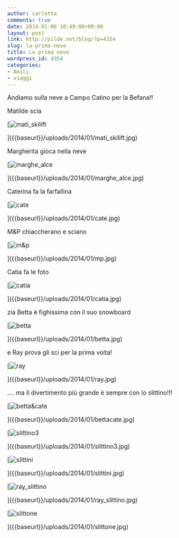 ```yaml
---
author: carlotta
comments: true
date: 2014-01-06 10:49:00+00:00
layout: post
link: http://pilde.net/blog/?p=4354
slug: la-prima-neve
title: La prima neve
wordpress_id: 4354
categories:
- Amici
- viaggi
---
```


Andiamo sulla neve a Campo Catino per la Befana!!

Matilde scia

[![mati_skilift]({{baseurl}}/uploads/2014/01/mati_skilift.jpg)


]({{baseurl}}/uploads/2014/01/mati_skilift.jpg)


Margherita gioca nella neve

[![marghe_alce]({{baseurl}}/uploads/2014/01/marghe_alce.jpg)


]({{baseurl}}/uploads/2014/01/marghe_alce.jpg)


Caterina fa la farfallina

[![cate]({{baseurl}}/uploads/2014/01/cate.jpg)


]({{baseurl}}/uploads/2014/01/cate.jpg)


M&P chiaccherano e sciano

[![m&p]({{baseurl}}/uploads/2014/01/mp.jpg)


]({{baseurl}}/uploads/2014/01/mp.jpg)




Catia fa le foto

[![catia]({{baseurl}}/uploads/2014/01/catia.jpg)


]({{baseurl}}/uploads/2014/01/catia.jpg)


zia Betta è fighissima con il suo snowboard

[![betta]({{baseurl}}/uploads/2014/01/betta.jpg)


]({{baseurl}}/uploads/2014/01/betta.jpg)


e Ray prova gli sci per la prima volta!

[![ray]({{baseurl}}/uploads/2014/01/ray.jpg)


]({{baseurl}}/uploads/2014/01/ray.jpg)


.... ma il divertimento più grande è sempre con lo slittino!!!

[![betta&cate]({{baseurl}}/uploads/2014/01/bettacate.jpg)


]({{baseurl}}/uploads/2014/01/bettacate.jpg)






[![slittino3]({{baseurl}}/uploads/2014/01/slittino3.jpg)


]({{baseurl}}/uploads/2014/01/slittino3.jpg)






[![slittini]({{baseurl}}/uploads/2014/01/slittini.jpg)


]({{baseurl}}/uploads/2014/01/slittini.jpg)


[![ray_slittino]({{baseurl}}/uploads/2014/01/ray_slittino.jpg)


]({{baseurl}}/uploads/2014/01/ray_slittino.jpg)


[![slittone]({{baseurl}}/uploads/2014/01/slittone.jpg)


]({{baseurl}}/uploads/2014/01/slittone.jpg)



